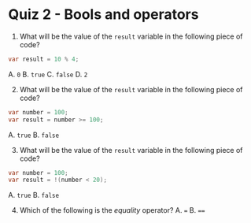 # Quiz 2 - Bools and operators
1. What will be the value of the `result` variable 
in the following piece of code?

```csharp
var result = 10 % 4;
```
A. `0`
B. `true`
C. `false`
D. `2`

2. What will be the value of the `result` variable 
in the following piece of code?

```csharp
var number = 100;
var result = number >= 100;
```
A. `true`
B. `false`

3. What will be the value of the `result` variable 
in the following piece of code?
```csharp
var number = 100;
var result = !(number < 20);
```
A. `true`
B. `false`

4. Which of the following is the <em>equality</em> 
operator?
A. `=`
B. `==`